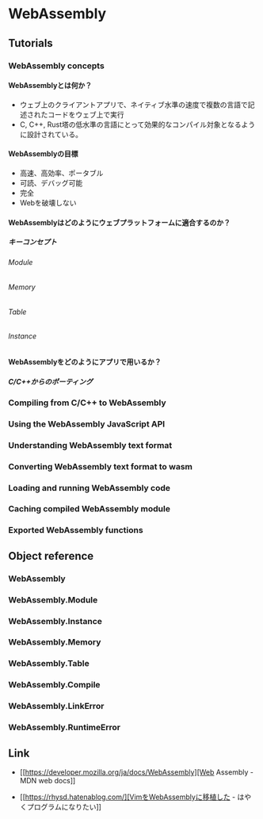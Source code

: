# WebAssembly
## Tutorials
### WebAssembly concepts
#### WebAssemblyとは何か？
- ウェブ上のクライアントアプリで、ネイティブ水準の速度で複数の言語で記述されたコードをウェブ上で実行
- C, C++, Rust塔の低水準の言語にとって効果的なコンパイル対象となるように設計されている。
#### WebAssemblyの目標
- 高速、高効率、ポータブル
- 可読、デバッグ可能
- 完全
- Webを破壊しない
#### WebAssemblyはどのようにウェブプラットフォームに適合するのか？
##### キーコンセプト
###### Module
###### Memory
###### Table
###### Instance
#### WebAssemblyをどのようにアプリで用いるか？
##### C/C++からのポーティング
### Compiling from C/C++ to WebAssembly
### Using the WebAssembly JavaScript API
### Understanding WebAssembly text format
### Converting WebAssembly text format to wasm
### Loading and running WebAssembly code
### Caching compiled WebAssembly module
### Exported WebAssembly functions
## Object reference
### WebAssembly
### WebAssembly.Module
### WebAssembly.Instance
### WebAssembly.Memory
### WebAssembly.Table
### WebAssembly.Compile
### WebAssembly.LinkError
### WebAssembly.RuntimeError
## Link
- [[https://developer.mozilla.org/ja/docs/WebAssembly][Web Assembly - MDN web docs]]

- [[https://rhysd.hatenablog.com/][VimをWebAssemblyに移植した - はやくプログラムになりたい]]
